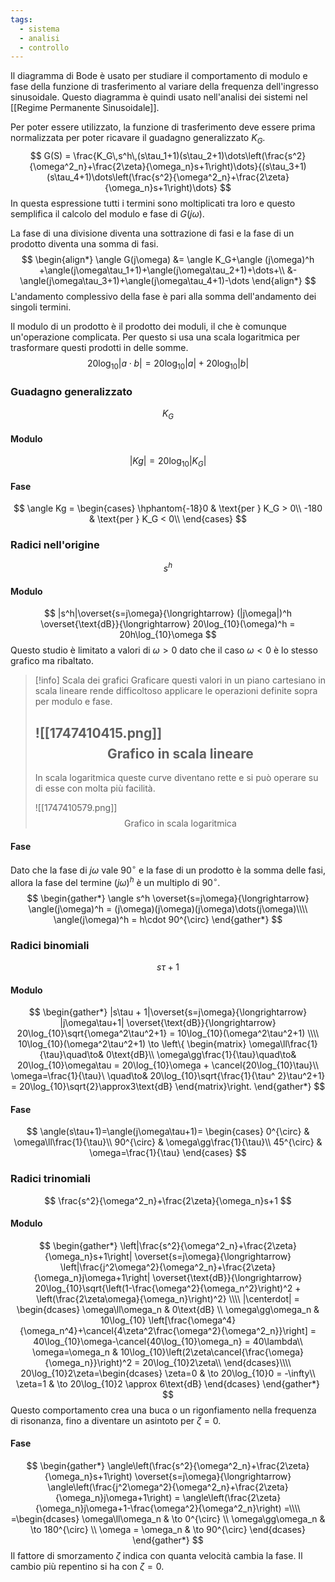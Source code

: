 ```yaml
---
tags:
  - sistema
  - analisi
  - controllo
---
```

Il diagramma di Bode è usato per studiare il comportamento di modulo e fase della funzione di trasferimento al variare della frequenza dell'ingresso sinusoidale. Questo diagramma è quindi usato nell'analisi dei sistemi nel [[Regime Permanente Sinusoidale]].

Per poter essere utilizzato, la funzione di trasferimento deve essere prima normalizzata per poter ricavare il guadagno generalizzato $K_G$.
$$
G(S) = \frac{K_G\,s^h\,(s\tau_1+1)(s\tau_2+1)\dots\left(\frac{s^2}{\omega^2_n}+\frac{2\zeta}{\omega_n}s+1\right)\dots}{(s\tau_3+1)(s\tau_4+1)\dots\left(\frac{s^2}{\omega^2_n}+\frac{2\zeta}{\omega_n}s+1\right)\dots}
$$
In questa espressione tutti i termini sono moltiplicati tra loro e questo semplifica il calcolo del modulo e fase di $G(j\omega)$. 

La fase di una divisione diventa una sottrazione di fasi e la fase di un prodotto diventa una somma di fasi.
$$
\begin{align*}
\angle G(j\omega) &= \angle K_G+\angle (j\omega)^h +\angle(j\omega\tau_1+1)+\angle(j\omega\tau_2+1)+\dots+\\
&-\angle(j\omega\tau_3+1)+\angle(j\omega\tau_4+1)-\dots
\end{align*}
$$
L'andamento complessivo della fase è pari alla somma dell'andamento dei singoli termini.

Il modulo di un prodotto è il prodotto dei moduli, il che è comunque un'operazione complicata. Per questo si usa una scala logaritmica per trasformare questi prodotti in delle somme.
$$
20\log_{10}|a\cdot b| = 20\log_{10}|a| + 20\log_{10}|b|
$$
### Guadagno generalizzato
$$
K_G
$$
#### Modulo
$$
|Kg| = 20\log_{10}|K_G|
$$
#### Fase
$$
\angle Kg =
\begin{cases}
\hphantom{-18}0 & \text{per } K_G > 0\\
-180 & \text{per } K_G < 0\\
\end{cases}
$$
### Radici nell'origine
$$
s^h
$$
#### Modulo
$$
|s^h|\overset{s=j\omega}{\longrightarrow} (|j\omega|)^h \overset{\text{dB}}{\longrightarrow} 20\log_{10}(\omega)^h = 20h\log_{10}\omega
$$
Questo studio è limitato a valori di $\omega > 0$ dato che il caso $\omega < 0$ è lo stesso grafico ma ribaltato.

>[!info] Scala dei grafici
>Graficare questi valori in un piano cartesiano in scala lineare rende difficoltoso applicare le operazioni definite sopra per modulo e fase.
>
>![[1747410415.png]]
>$$
>\text{Grafico in scala lineare}
>$$
>---
>In scala logaritmica queste curve diventano rette e si può operare su di esse con molta più facilità.
>
>![[1747410579.png]]
>$$
>\text{Grafico in scala logaritmica}
>$$
#### Fase
Dato che la fase di $j\omega$ vale $90^{\circ}$ e la fase di un prodotto è la somma delle fasi, allora la fase del termine $(j\omega)^h$ è un multiplo di $90^{\circ}$.
$$
\begin{gather*}
\angle s^h \overset{s=j\omega}{\longrightarrow} \angle(j\omega)^h = (j\omega)(j\omega)(j\omega)\dots(j\omega)\\\\
\angle(j\omega)^h = h\cdot 90^{\circ}
\end{gather*}
$$
### Radici binomiali
$$
s\tau+1
$$
#### Modulo
$$
\begin{gather*}
|s\tau + 1|\overset{s=j\omega}{\longrightarrow} |j\omega\tau+1| \overset{\text{dB}}{\longrightarrow} 20\log_{10}\sqrt{\omega^2\tau^2+1} = 10\log_{10}(\omega^2\tau^2+1) \\\\
10\log_{10}(\omega^2\tau^2+1) \to \left\{
\begin{matrix}
\omega\ll\frac{1}{\tau}\quad\to& 0\text{dB}\\
\omega\gg\frac{1}{\tau}\quad\to& 20\log_{10}\omega\tau = 20\log_{10}\omega + \cancel{20\log_{10}\tau}\\
\omega=\frac{1}{\tau}\ \quad\to& 20\log_{10}\sqrt{\frac{1}{\tau^ 2}\tau^2+1} = 20\log_{10}\sqrt{2}\approx3\text{dB}
\end{matrix}\right.
\end{gather*}
$$
#### Fase
$$
\angle(s\tau+1)=\angle(j\omega\tau+1)=
\begin{cases}
0^{\circ} & \omega\ll\frac{1}{\tau}\\
90^{\circ} & \omega\gg\frac{1}{\tau}\\
45^{\circ} & \omega=\frac{1}{\tau}
\end{cases}
$$
### Radici trinomiali 
$$
\frac{s^2}{\omega^2_n}+\frac{2\zeta}{\omega_n}s+1
$$
#### Modulo
$$
\begin{gather*}
\left|\frac{s^2}{\omega^2_n}+\frac{2\zeta}{\omega_n}s+1\right| \overset{s=j\omega}{\longrightarrow} \left|\frac{j^2\omega^2}{\omega^2_n}+\frac{2\zeta}{\omega_n}j\omega+1\right| \overset{\text{dB}}{\longrightarrow} 20\log_{10}\sqrt{\left(1-\frac{\omega^2}{\omega_n^2}\right)^2 + \left(\frac{2\zeta\omega}{\omega_n}\right)^2} \\\\
|\centerdot| = \begin{dcases}
\omega\ll\omega_n & 0\text{dB} \\
\omega\gg\omega_n & 10\log_{10} \left[\frac{\omega^4}{\omega_n^4}+\cancel{4\zeta^2\frac{\omega^2}{\omega^2_n}}\right] = 40\log_{10}\omega-\cancel{40\log_{10}\omega_n} = 40\lambda\\
\omega=\omega_n & 10\log_{10}\left(2\zeta\cancel{\frac{\omega}{\omega_n}}\right)^2 = 20\log_{10}2\zeta\\
\end{dcases}\\\\
20\log_{10}2\zeta=\begin{dcases}
\zeta=0 & \to 20\log_{10}0 = -\infty\\
\zeta=1 & \to 20\log_{10}2 \approx 6\text{dB}
\end{dcases}
\end{gather*}
$$
Questo comportamento crea una buca o un rigonfiamento nella frequenza di risonanza, fino a diventare un asintoto per $\zeta = 0$.
#### Fase
$$
\begin{gather*}
\angle\left(\frac{s^2}{\omega^2_n}+\frac{2\zeta}{\omega_n}s+1\right) \overset{s=j\omega}{\longrightarrow} \angle\left(\frac{j^2\omega^2}{\omega^2_n}+\frac{2\zeta}{\omega_n}j\omega+1\right) = \angle\left(\frac{2\zeta}{\omega_n}j\omega+1-\frac{\omega^2}{\omega^2_n}\right) =\\\\
=\begin{dcases}
\omega\ll\omega_n & \to 0^{\circ} \\
\omega\gg\omega_n & \to 180^{\circ} \\
\omega = \omega_n & \to 90^{\circ}
\end{dcases}
\end{gather*}
$$
Il fattore di smorzamento $\zeta$ indica con quanta velocità cambia la fase. Il cambio più repentino si ha con $\zeta = 0$.